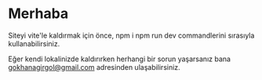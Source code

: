 # Merhaba

Siteyi vite'le kaldırmak için önce,
npm i
npm run dev
commandlerini sırasıyla kullanabilirsiniz.

Eğer kendi lokalinizde kaldırırken herhangi bir sorun yaşarsanız bana gokhanagirgol@gmail.com adresinden ulaşabilirsiniz.

